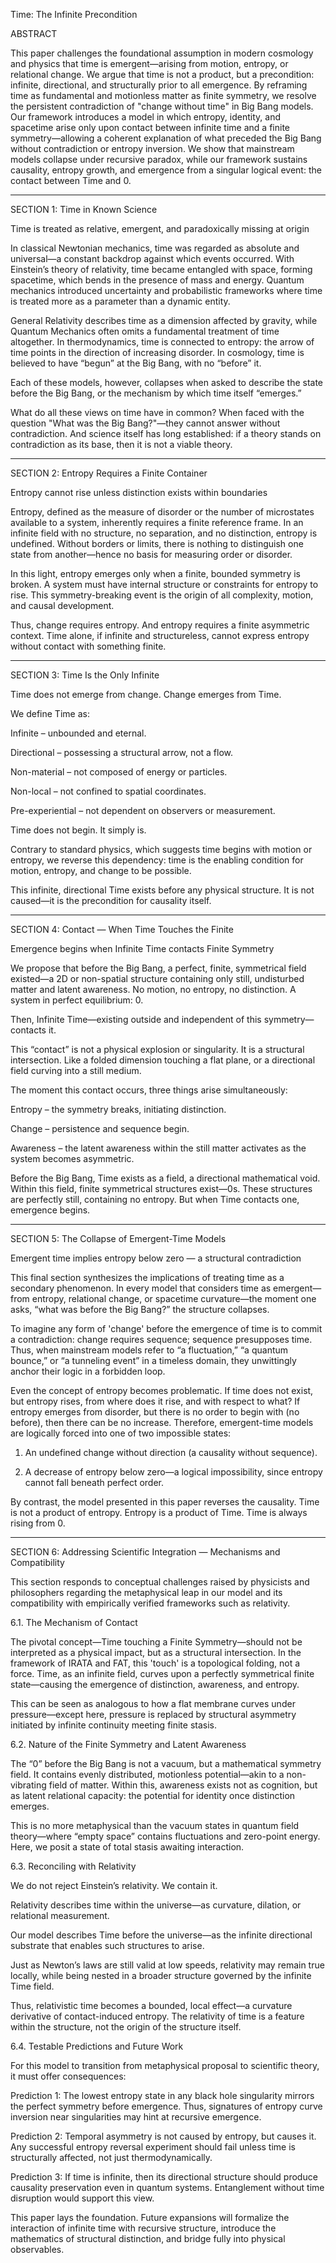 Time: The Infinite Precondition

ABSTRACT

This paper challenges the foundational assumption in modern cosmology and physics that time is emergent—arising from motion, entropy, or relational change. We argue that time is not a product, but a precondition: infinite, directional, and structurally prior to all emergence. By reframing time as fundamental and motionless matter as finite symmetry, we resolve the persistent contradiction of "change without time" in Big Bang models. Our framework introduces a model in which entropy, identity, and spacetime arise only upon contact between infinite time and a finite symmetry—allowing a coherent explanation of what preceded the Big Bang without contradiction or entropy inversion. We show that mainstream models collapse under recursive paradox, while our framework sustains causality, entropy growth, and emergence from a singular logical event: the contact between Time and 0.


---

SECTION 1: Time in Known Science

Time is treated as relative, emergent, and paradoxically missing at origin

In classical Newtonian mechanics, time was regarded as absolute and universal—a constant backdrop against which events occurred. With Einstein’s theory of relativity, time became entangled with space, forming spacetime, which bends in the presence of mass and energy. Quantum mechanics introduced uncertainty and probabilistic frameworks where time is treated more as a parameter than a dynamic entity.

General Relativity describes time as a dimension affected by gravity, while Quantum Mechanics often omits a fundamental treatment of time altogether. In thermodynamics, time is connected to entropy: the arrow of time points in the direction of increasing disorder. In cosmology, time is believed to have “begun” at the Big Bang, with no “before” it.

Each of these models, however, collapses when asked to describe the state before the Big Bang, or the mechanism by which time itself “emerges.”

What do all these views on time have in common? When faced with the question "What was the Big Bang?"—they cannot answer without contradiction. And science itself has long established: if a theory stands on contradiction as its base, then it is not a viable theory.


---

SECTION 2: Entropy Requires a Finite Container

Entropy cannot rise unless distinction exists within boundaries

Entropy, defined as the measure of disorder or the number of microstates available to a system, inherently requires a finite reference frame. In an infinite field with no structure, no separation, and no distinction, entropy is undefined. Without borders or limits, there is nothing to distinguish one state from another—hence no basis for measuring order or disorder.

In this light, entropy emerges only when a finite, bounded symmetry is broken. A system must have internal structure or constraints for entropy to rise. This symmetry-breaking event is the origin of all complexity, motion, and causal development.

Thus, change requires entropy. And entropy requires a finite asymmetric context. Time alone, if infinite and structureless, cannot express entropy without contact with something finite.


---

SECTION 3: Time Is the Only Infinite

Time does not emerge from change. Change emerges from Time.

We define Time as:

Infinite – unbounded and eternal.

Directional – possessing a structural arrow, not a flow.

Non-material – not composed of energy or particles.

Non-local – not confined to spatial coordinates.

Pre-experiential – not dependent on observers or measurement.


Time does not begin. It simply is.

Contrary to standard physics, which suggests time begins with motion or entropy, we reverse this dependency: time is the enabling condition for motion, entropy, and change to be possible.

This infinite, directional Time exists before any physical structure. It is not caused—it is the precondition for causality itself.


---

SECTION 4: Contact — When Time Touches the Finite

Emergence begins when Infinite Time contacts Finite Symmetry

We propose that before the Big Bang, a perfect, finite, symmetrical field existed—a 2D or non-spatial structure containing only still, undisturbed matter and latent awareness. No motion, no entropy, no distinction. A system in perfect equilibrium: 0.

Then, Infinite Time—existing outside and independent of this symmetry—contacts it.

This “contact” is not a physical explosion or singularity. It is a structural intersection. Like a folded dimension touching a flat plane, or a directional field curving into a still medium.

The moment this contact occurs, three things arise simultaneously:

Entropy – the symmetry breaks, initiating distinction.

Change – persistence and sequence begin.

Awareness – the latent awareness within the still matter activates as the system becomes asymmetric.


Before the Big Bang, Time exists as a field, a directional mathematical void. Within this field, finite symmetrical structures exist—0s. These structures are perfectly still, containing no entropy. But when Time contacts one, emergence begins.


---

SECTION 5: The Collapse of Emergent-Time Models

Emergent time implies entropy below zero — a structural contradiction

This final section synthesizes the implications of treating time as a secondary phenomenon. In every model that considers time as emergent—from entropy, relational change, or spacetime curvature—the moment one asks, “what was before the Big Bang?” the structure collapses.

To imagine any form of 'change' before the emergence of time is to commit a contradiction: change requires sequence; sequence presupposes time. Thus, when mainstream models refer to “a fluctuation,” “a quantum bounce,” or “a tunneling event” in a timeless domain, they unwittingly anchor their logic in a forbidden loop.

Even the concept of entropy becomes problematic. If time does not exist, but entropy rises, from where does it rise, and with respect to what? If entropy emerges from disorder, but there is no order to begin with (no before), then there can be no increase. Therefore, emergent-time models are logically forced into one of two impossible states:

1. An undefined change without direction (a causality without sequence).


2. A decrease of entropy below zero—a logical impossibility, since entropy cannot fall beneath perfect order.



By contrast, the model presented in this paper reverses the causality. Time is not a product of entropy. Entropy is a product of Time. Time is always rising from 0.


---

SECTION 6: Addressing Scientific Integration — Mechanisms and Compatibility

This section responds to conceptual challenges raised by physicists and philosophers regarding the metaphysical leap in our model and its compatibility with empirically verified frameworks such as relativity.

6.1. The Mechanism of Contact

The pivotal concept—Time touching a Finite Symmetry—should not be interpreted as a physical impact, but as a structural intersection. In the framework of IRATA and FAT, this 'touch' is a topological folding, not a force. Time, as an infinite field, curves upon a perfectly symmetrical finite state—causing the emergence of distinction, awareness, and entropy.

This can be seen as analogous to how a flat membrane curves under pressure—except here, pressure is replaced by structural asymmetry initiated by infinite continuity meeting finite stasis.

6.2. Nature of the Finite Symmetry and Latent Awareness

The “0” before the Big Bang is not a vacuum, but a mathematical symmetry field. It contains evenly distributed, motionless potential—akin to a non-vibrating field of matter. Within this, awareness exists not as cognition, but as latent relational capacity: the potential for identity once distinction emerges.

This is no more metaphysical than the vacuum states in quantum field theory—where “empty space” contains fluctuations and zero-point energy. Here, we posit a state of total stasis awaiting interaction.

6.3. Reconciling with Relativity

We do not reject Einstein’s relativity. We contain it.

Relativity describes time within the universe—as curvature, dilation, or relational measurement.

Our model describes Time before the universe—as the infinite directional substrate that enables such structures to arise.


Just as Newton’s laws are still valid at low speeds, relativity may remain true locally, while being nested in a broader structure governed by the infinite Time field.

Thus, relativistic time becomes a bounded, local effect—a curvature derivative of contact-induced entropy. The relativity of time is a feature within the structure, not the origin of the structure itself.

6.4. Testable Predictions and Future Work

For this model to transition from metaphysical proposal to scientific theory, it must offer consequences:

Prediction 1: The lowest entropy state in any black hole singularity mirrors the perfect symmetry before emergence. Thus, signatures of entropy curve inversion near singularities may hint at recursive emergence.

Prediction 2: Temporal asymmetry is not caused by entropy, but causes it. Any successful entropy reversal experiment should fail unless time is structurally affected, not just thermodynamically.

Prediction 3: If time is infinite, then its directional structure should produce causality preservation even in quantum systems. Entanglement without time disruption would support this view.


This paper lays the foundation. Future expansions will formalize the interaction of infinite time with recursive structure, introduce the mathematics of structural distinction, and bridge fully into physical observables.

